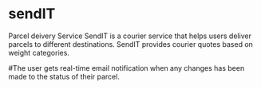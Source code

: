 # sendIT
Parcel deivery Service
SendIT is a courier service that helps users deliver parcels to different destinations. SendIT
provides courier quotes based on weight categories.


#The user gets real-time email notification when any changes has been made to the status of their parcel.

